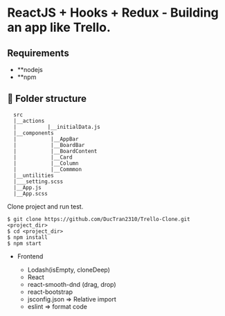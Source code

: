 # ReactJS + Hooks + Redux - Building an app like Trello.

## Requirements

-   \*\*nodejs
-   \*\*npm

## **🏨 Folder structure**

```
  src
  |__actions
  |          |__initialData.js
  |__components
  |           |__AppBar
  |           |__BoardBar
  |           |__BoardContent
  |           |__Card
  |           |__Column
  |           |__Commmon
  |__untilities
  |___setting.scss
  |__App.js
  |__App.scss
```

Clone project and run test.

```
$ git clone https://github.com/DucTran2310/Trello-Clone.git <project_dir>
$ cd <project_dir>
$ npm install
$ npm start
```

-   Frontend

    -   Lodash(isEmpty, cloneDeep)
    -   React
    -   react-smooth-dnd (drag, drop)
    -   react-bootstrap
    -   jsconfig.json => Relative import
    -   eslint => format code
